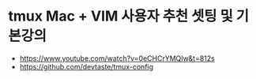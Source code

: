 # tmux Mac + VIM 사용자 추천 셋팅 및 기본강의

- <https://www.youtube.com/watch?v=0eCHCrYMQIw&t=812s>
- <https://github.com/devtaste/tmux-config>

